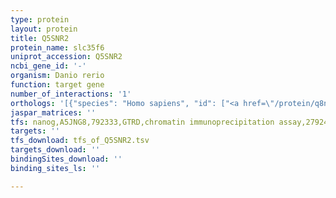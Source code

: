 ```yaml
---
type: protein
layout: protein
title: Q5SNR2
protein_name: slc35f6
uniprot_accession: Q5SNR2
ncbi_gene_id: '-'
organism: Danio rerio
function: target gene
number_of_interactions: '1'
orthologs: '[{"species": "Homo sapiens", "id": ["<a href=\"/protein/q8n357\">Q8N357</a>"]}, {"species": "Mus musculus", "id": ["<a href=\"/protein/q8ve96\">Q8VE96</a>"]}, {"species": "Rattus norvegicus", "id": ["Q5RKH7"]}, {"species": "Drosophila melanogaster", "id": ["<a href=\"/protein/q9vgf5\">Q9VGF5</a>"]}, {"species": "Caenorhabditis elegans", "id": ["<a href=\"/protein/q18315\">Q18315</a>"]}]'
jaspar_matrices: ''
tfs: nanog,A5JNG8,792333,GTRD,chromatin immunoprecipitation assay,27924024%5Buid%5D,No
targets: ''
tfs_download: tfs_of_Q5SNR2.tsv
targets_download: ''
bindingSites_download: ''
binding_sites_ls: ''

---
```

